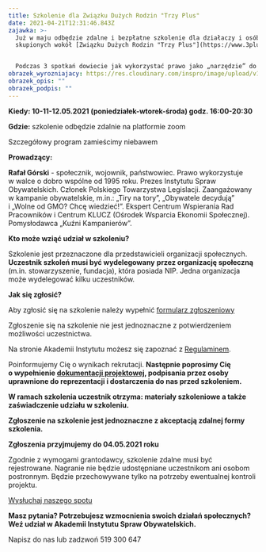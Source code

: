 ```yaml
---
title: Szkolenie dla Związku Dużych Rodzin "Trzy Plus"
date: 2021-04-21T12:31:46.843Z
zajawka: >-
  Już w maju odbędzie zdalne i bezpłatne szkolenie dla działaczy i osób
  skupionych wokół [Związku Dużych Rodzin "Trzy Plus"](https://www.3plus.pl/). 


  Podczas 3 spotkań dowiecie jak wykorzystać prawo jako „narzędzie” do zmiany społecznej.
obrazek_wyrozniajacy: https://res.cloudinary.com/inspro/image/upload/v1619436438/aiso/Zdj%C4%99cia%20szkolenia/grafiki%20pionowe%20i%20poziome/rodzina.png
obrazek_opis: ""
obrazek_podpis: ""
---
```

**Kiedy: 10-11-12.05.2021 (poniedziałek-wtorek-środa) godz. 16:00-20:30**

**Gdzie:** szkolenie odbędzie zdalnie na platformie zoom

Szczegółowy program [](https://res.cloudinary.com/inspro/image/upload/v1618991549/aiso/Akademia_program_2021_04_CIS_KIS.pdf)zamieścimy niebawem

**Prowadzący:**

**Rafał Górski** - społecznik, wojownik, państwowiec. Prawo wykorzystuje w walce o dobro wspólne od 1995 roku. Prezes Instytutu Spraw Obywatelskich. Członek Polskiego Towarzystwa Legislacji. Zaangażowany w kampanie obywatelskie, m.in.: „Tiry na tory”, „Obywatele decydują” i „Wolne od GMO? Chcę wiedzieć!”. Ekspert Centrum Wspierania Rad Pracowników i Centrum KLUCZ (Ośrodek Wsparcia Ekonomii Społecznej). Pomysłodawca „Kuźni Kampanierów”.



**Kto może wziąć udział w szkoleniu?**

Szkolenie jest przeznaczone dla przedstawicieli organizacji społecznych. **Uczestnik szkoleń musi być wydelegowany** **przez organizację społeczną** (m.in. stowarzyszenie, fundacja), która posiada NIP. Jedna organizacja może wydelegować kilku uczestników.

**Jak się zgłosić?**

Aby zgłosić się na szkolenie należy wypełnić [formularz zgłoszeniowy](https://forms.gle/QDVnGAVcfetC9gTW8)

Zgłoszenie się na szkolenie nie jest jednoznaczne z potwierdzeniem możliwości uczestnictwa.

Na stronie Akademii Instytutu możesz się zapoznać z [Regulaminem](https://res.cloudinary.com/inspro/raw/upload/v1601120217/aiso/regulamin_z_zalacznikami.zip).

Poinformujemy Cię o wynikach rekrutacji. **Następnie poprosimy Cię o wypełnienie [dokumentacji projektowej](https://res.cloudinary.com/inspro/raw/upload/v1595492482/aiso/dokumenty_przystapienia_do_projektu.zip), podpisania przez osoby uprawnione do reprezentacji i dostarczenia do nas przed szkoleniem.**

**W ramach szkolenia uczestnik otrzyma: materiały szkoleniowe a także zaświadczenie udziału w szkoleniu.**

**Zgłoszenie na szkolenie jest jednoznaczne z akceptacją zdalnej formy szkolenia.**

**Zgłoszenia przyjmujemy do 04.05.2021 roku**

Zgodnie z wymogami grantodawcy, szkolenie zdalne musi być rejestrowane. Nagranie nie będzie udostępniane uczestnikom ani osobom postronnym. Będzie przechowywane tylko na potrzeby ewentualnej kontroli projektu.

[Wysłuchaj naszego spotu](https://instytutsprawobywatelskich.pl/wp-content/uploads/2021/02/spot-aiso.mp3)

**Masz pytania? Potrzebujesz wzmocnienia swoich działań społecznych? Weź udział w Akademii Instytutu Spraw Obywatelskich.**

Napisz do nas [](mailto:akademia@instytut.lodz.pl) lub zadzwoń 519 300 647